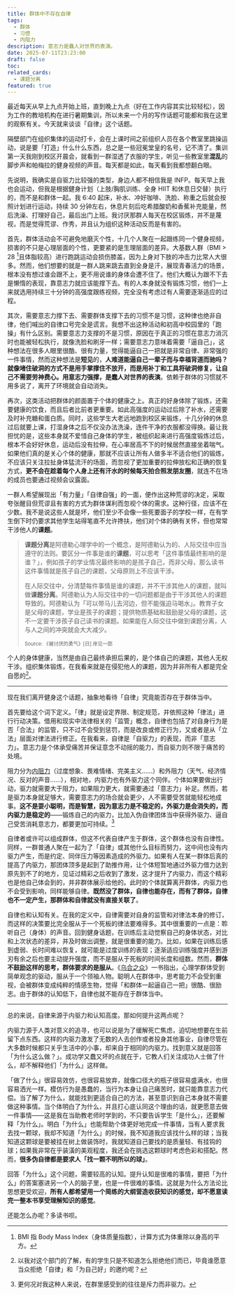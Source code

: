 ```yaml
---
title: 群体中不存在自律
tags:
  - 群体
  - 习惯
  - 内阻力
description: 意志力是蠢人对世界的表演。
date: 2025-07-11T23:23:00
draft: false
toc:
related_cards:
  - 课题分离
featured: true
---
```


最近每天从早上九点开始上班，直到晚上九点（好在工作内容其实比较轻松），因为工作的教培机构在进行暑期集训，所以未来一个月的写作话题可能都和我在这里的观察有关。今天就来谈谈「自律」这个话题。

隔壁部门在组织集体的运动打卡，会在上课时间之前组织人员在各个教室里跳操运动，说是要「打造」什么什么东西，总之是一些冠冕堂皇的名号，记不清了。集训第一天我刚到校区开晨会，就看到一群湿透了衣服的学生，听见一些教室里**混乱**的脚步声和帕梅拉的健身视频的声音。每天都是如此，每天看到我都想翻白眼。

先说明，我确实是自驱力比较强的类型，身边人都不相信我是 INFP。每天早上我也会运动，但我是根据健身计划（上肢/胸肌训练、全身 HIIT 和休息日交替）执行的，而不是和群体一起。我 6:40 起床，补水、冲好咖啡、洗脸、称重之后就会按照计划进行运动，持续 30 分钟左右，休息片刻后吃希腊酸奶和香蕉补充能量，然后洗澡、打理好自己，最后出门上班。我讨厌那群人每天在校区锻炼，并不是蔑视，而是觉得荒谬、作秀，并且认为组织这种活动反而是有害的。<!--more-->

首先，群体活动会不可避免地磨灭个性，十几个人聚在一起跟练同一个健身视频，损害的不只是心理层面的个性，更要紧的是生理层面的差异。大基数人群（BMI > 28 [^1]且体脂较高）进行跑跳运动会损伤膝盖，因为上身对下肢的冲击力比常人大很多。然而，他们想要的就是一群人跳来跳去直到全身是汗，展现青春活力的场景，根本没有想过谁会跟不上，更不用说谁的身体会遭不住了。他们大概认为跟不下去是懒惰的表现，靠意志力就应该能撑下去。有的人本身就没有锻炼习惯，他们一上来就选用持续三十分钟的高强度跟练视频，完全没有考虑过有人需要逐渐适应的过程。

其次，需要意志力撑下去、需要群体支撑下去的习惯不是习惯，这种律也绝非自律，他们喊出的自律口号完全是谎言。我想不出这种活动和初高中校园里的「跑操」有什么区别。需要意志力支撑的不是习惯，原因在于真正的习惯在意志力消沉时也能被轻松执行，就像洗脸和刷牙一样；需要意志力意味着需要「逼自己」，这种想法在很多人眼里很酷、很有力量，觉得能逼自己一把就是非常自律、非常强的一件事情，然而这种想法是**短见**的，**人难道能逼自己一辈子而与幸福背道而驰吗？就像堵住破洞的方式不是用手掌撑住不放开，而是用补丁和工具将破洞修复，让自己不需要劳神费心。用意志力强撑，是蠢人对世界的表演**。依赖于群体的习惯就不用多说了，离开了环境就会自动消失。

再次，这类活动把群体的颜面置于个体的健康之上。真正的好身体除了锻炼，还需要健康的饮食，而且后者比前者更重要。如此高强度的运动过后除了补水，还需要及时补充糖和蛋白质。同时，这些学生大老远地跑到校区来锻炼，十几分钟的休息过后就要上课，打湿身体之后不仅没办法洗澡，连件干净的衣服都没得换。最让我担忧的是，这些本身就不爱惜自己身体的学生，被组织起来进行高强度锻炼过后，根本不会好好休息，运动后没有拉伸，在心率居高不下的时候居然直接坐着喘气。如果他们真的是关心个体的健康，那就不应该让所有人做多半不适合他们的锻炼，不应该只关注拉扯身体猛流汗的场面，而忽视了更加重要的拉伸放松和正确的恢复方式，**更不会在趁着每个人身上还有汗水的时候每天拍合照发朋友圈**，就连不在场的成员也要通过视频会议露面。

一群人希望展现出「有力量」「自律自强」的一面，便作出这种荒谬的决定，采取夸张醒目但荒谬且有害的方式为群体谋利而忽视个体的需求。这种行径，应该不在少数。我不是说这些人就是坏，他们至少不会像一些死要面子的学校一样，在有学生倒下时仍要求其他学生站得笔直不允许搀扶，他们对个体的确有关怀，但也常常干涉他人的**课题**。

> **课题分离**是阿德勒心理学中的一个概念，是阿德勒认为的、人际交往中应当遵守的法则。要区分一件事是谁的**课题**，可以思考「这件事情最终影响的是谁？」，例如孩子的学业情况最终影响的是孩子自己，而非父母，那么读书这件事情就是孩子自己的课题，父母原则上不应该干涉。
> 
> 在人际交往中，分清楚每件事情是谁的课题，并不干涉其他人的课题，就叫做**课题分离**。阿德勒认为人际交往中的一切问题都是由于干涉其他人的课题导致的。阿德勒认为「可以带马儿去河边，但不能强迫马喝水」。教育子女是父母的课题，学业是孩子的课题；提供物质基础和鼓励是父母的课题，这不一定要干涉孩子自己读书的课题。如果能在人际交往中做到课题分离，人与人之间的冲突就会大大减少。
> 
> <span style="font-size:80%">Source: 《被讨厌的勇气》[日] 岸见一郎</span>

个人的身体健康，当然是由自己最终承担后果的，是个体自己的课题，其他人无权干涉。组织集体锻炼，在我看来就是在侵犯他人的课题，因为并非所有人都是完全自愿的[^2]。

---

现在我们离开健身这个话题，抽象地看待「自律」究竟能否存在于群体当中。

首先要给这个词下定义。「律」就是设定界限、制定规范，并依照这种「律法」进行行动决策。借用和现实中法律相关的「监管」概念，自律也包括了对自身行为是否「合法」的监管，只不过不会受到惩罚，而是改良或修正行为，又或者是从「立法」层面对律法进行修正。在我看来，自律是「自驱力」的表现，而非「意志力」。意志力是个体承受痛苦并保证意念不动摇的能力，而自驱力则不限于痛苦的处境。

阻力分为[内阻力](/tags/内阻力/)（过度想象、畏难情绪、完美主义……）和外阻力（天气、经济情况、反对的声音……），相对地，内驱力也有外驱力这个同伴。个体如果要做出行动，驱力就需要大于阻力，如果阻力更大，就需要通过「意志力」补足。然而，若是驱力本身就足够大，需要意志力的场合就会更少，人不需要受苦就能轻松地成事。**这不是耍小聪明，而是智慧，因为意志力是不稳定的，外驱力是会消失的，而内驱力是稳定的**——锻炼自己的内驱力，比加入伪自律团体当中获得外驱力、逼自己受苦消耗意志力，都要更加可持续。[^3]

自律者或许可以组成群体，但这不代表自律产生于群体，这个群体也没有自律性。同样，一群普通人聚在一起为了「自律」或其他什么目标而努力，这中间也没有内驱力产生，而是约定、同伴压力等因素造成的外驱力。如果有人在某一群体后真的提高了内驱力，那团体顶多是起到了助推作用，让个体短暂地通过外驱力借力达到原先到不了的地方，见证过精彩之后收到了激发，这才提升了内驱力，而这个精彩也是他自己体会到的，并非群体展示给他的。此时的个体就算离开群体，内驱力也不会受到影响，同样能够自律。**既然没了群体，自律也能存在，而有了群体，自律也不一定产生，那群体和自律就没有直接关联了**。

自律也和认知有关。在我的定义中，自律需要对自身的监管和对律法本身的修订，而这样的决策要比完全服从于一个死板的律法要难得多。其中很重要的一点是：聆听自己（身体）的声音。回到健身话题，在训练后主动觉察自己的身体状态，对比和上次状态的差异，并及时做出调整，就是很重要的能力。比如，如果在训练后感到虚弱、长时间难以恢复，就可能是过度训练的表现；逐渐适应训练强度并感到游刃有余之后也要主动提升强度，而不是服从于死板的时间长度和组数。然而，**群体不鼓励这样的思考，群体要求的是服从**。《[乌合之众](/library/2024/乌合之众/)》一书指出，心理学群体受到简单观念的驱动，服从于一个领袖人物。聪明人在群体中，思考能力不会受到重视，会被群体变成纯粹的情感生物，觉得「和群体一起逼自己一把」很酷、很励志。由于群体的认知低下，自律也就不能存在于群体当中。

---

总的来说，自律来源于内驱力和认知高度。那如何提升这两点呢？

内驱力源于人类对意义的追寻，也可以说是为了缓解死亡焦虑，迫切地想要在生前留下点东西。这样的内驱力激发了无数的人去创作或者投身其他事业，自律尽管在大多数时候都只关乎生活中的小事，却来自于相同的内驱力。找到意义就是回答「为什么这么做？」。成功学又蠢又坏的点就在于，它教人们关注成功人士做了什么，却不解释他们「为什么」这样做。

「做了什么」很容易效仿，也很容易放弃，就像口径大的瓶子很容易盛满水，也很容易洒光一样。模仿行为是愚蠢的，当行为本身让自己痛苦时，就只能靠意志力代偿。当了解了为什么，就能找到更适合自己的方法，甚至意识到自己本身就不需要做这种事情。当个体明白了为什么，并且打心底认同这个理由的话，就更愿意去做一件事情——这是我在当助教老师时学到的，不只要告诉学生「是什么」，还要解释「为什么」。明白「为什么」也能帮助个体更好地完成一件事情，当有人要求我去找一颗球，我却不知道「为什么」的时候，我不知道我应该找什么样的球；当我知道这颗球是要被挂在树上做装饰时，我就知道自己要找的是质量轻、有挂钩的球；如果我非常在乎装潢的美观程度，我还会在挑选这颗球时考虑色彩和搭配。然而，**很多伪自律都是要求人「找一颗不明所以的球」**。

回答「为什么」这个问题，需要较高的认知。提升认知是很难的事情，要把「为什么」的答案塞进另一个人的脑子里，也是一件很难的事情。这就是为什么方法论比思想更受欢迎，**所有人都希望用一个简练的大纲营造收获知识的感觉，却不愿意读完一整本书享受理解知识的感觉**。

还能怎么办呢？多读书呗。

[^1]: BMI 指 Body Mass Index（身体质量指数），计算方式为体重除以身高的平方。

[^2]: 以我对这个部门的了解，有的学生只是不知道怎么拒绝他们而已，毕竟谁愿意当众拒绝「自律」和「为自己好」的邀约呢？

[^3]: 更何况对我这种人来说，在群里感受到的往往是斥力而非驱力。
